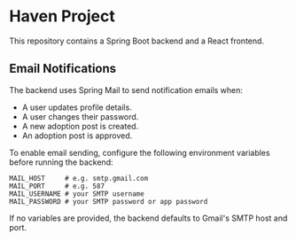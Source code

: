 # Haven Project

This repository contains a Spring Boot backend and a React frontend.

## Email Notifications

The backend uses Spring Mail to send notification emails when:

- A user updates profile details.
- A user changes their password.
- A new adoption post is created.
- An adoption post is approved.

To enable email sending, configure the following environment variables before running the backend:

```
MAIL_HOST     # e.g. smtp.gmail.com
MAIL_PORT     # e.g. 587
MAIL_USERNAME # your SMTP username
MAIL_PASSWORD # your SMTP password or app password
```

If no variables are provided, the backend defaults to Gmail's SMTP host and port.
